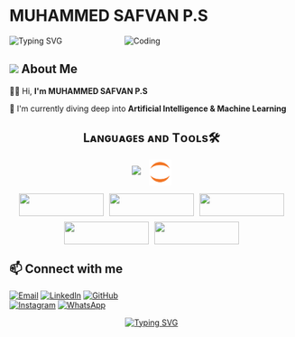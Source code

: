 # MUHAMMED SAFVAN P.S 
<img align="right" alt="Coding" width="300" src="https://cdn.dribbble.com/users/1162077/screenshots/3848914/programmer.gif">
</div>

![Typing SVG](https://readme-typing-svg.herokuapp.com?font=ROBOT&size=25&color=39FF14&background=000000&center=true&vCenter=true&width=490&lines=%3E+Welcome+to+my+GitHub+profile...!❤️     )
 ## <img src="https://c.tenor.com/NCRHhqkXrJYAAAAi/programmers-go-internet.gif" width="25">  <b>About Me</b> 
 


👨‍💻 Hi, **I'm MUHAMMED SAFVAN P.S**

🌱 I'm currently diving deep into **Artificial Intelligence & Machine Learning**  


<h2 align="center">Lᴀɴɢᴜᴀɢᴇs ᴀɴᴅ Tᴏᴏʟs🛠️</h2> 
<p align="center">
  <img width="500px" src="https://skillicons.dev/icons?i=py,html,react,git,github,linkedin,vscode,windows,linux&perline=10" />
  <img src="https://raw.githubusercontent.com/Delta456/Delta456/master/img/jupyter_notebook.png" alt="Jupyter Notebook Logo" width="40" style="vertical-align: middle; margin-left: 10px;" />
</p>


<p align="center" style="display: flex; justify-content: center; gap: 10px; flex-wrap: wrap;">
  <img style="width: 150px; height: 40px;" src="https://img.shields.io/badge/NumPy-013243?style=for-the-badge&logo=numpy&logoColor=white" />
  <img style="width: 150px; height: 40px;" src="https://img.shields.io/badge/Pandas-150458?style=for-the-badge&logo=pandas&logoColor=white" />
  <img style="width: 150px; height: 40px;" src="https://img.shields.io/badge/Matplotlib-11557C?style=for-the-badge&logo=matplotlib&logoColor=white" />
  <img style="width: 150px; height: 40px;" src="https://img.shields.io/badge/Seaborn-3E6E73?style=for-the-badge&logo=seaborn&logoColor=white" />
  <img style="width: 150px; height: 40px;" src="https://img.shields.io/badge/OOP-1D3557?style=for-the-badge&logo=code&logoColor=white" />
</p>





## 📫 Connect with me  
[![Email](https://img.shields.io/badge/Email-0078D4?style=for-the-badge&logo=microsoft-outlook&logoColor=white)](mailto:your-safvanlearnlogic@gmail.com)     [![LinkedIn](https://img.shields.io/badge/LinkedIn-0A66C2?style=for-the-badge&logo=linkedin&logoColor=white)](https://www.linkedin.com/in/safvan-safu/)      [![GitHub](https://img.shields.io/badge/GitHub-181717?style=for-the-badge&logo=github&logoColor=white)](https://github.com/safvan10)   
[![Instagram](https://img.shields.io/badge/Instagram-E4405F?style=for-the-badge&logo=instagram&logoColor=white)](https://www.instagram.com/mhd_sxfvhn)  [![WhatsApp](https://img.shields.io/badge/WhatsApp-25D366?style=for-the-badge&logo=whatsapp&logoColor=white)](https://wa.me/9188096994)


<div align="center">
  <a href="https://github.com/tanyagupta0201">
    <img src="https://readme-typing-svg.herokuapp.com/?lines=Thanks+For+Visiting!!!💕&center=true&color=FF0000" alt="Typing SVG">
  </a>
</div>





